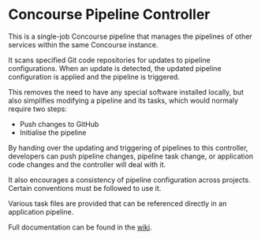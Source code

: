 # Concourse Pipeline Controller

This is a single-job Concourse pipeline that manages the pipelines of other services within the same Concourse instance.

It scans specified Git code repositories for updates to pipeline configurations. When an update is detected, the updated pipeline configuration is applied and the pipeline is triggered.

This removes the need to have any special software installed locally, but also simplifies modifying a pipeline and its tasks, which would normaly require two steps:

* Push changes to GitHub
* Initialise the pipeline

By handing over the updating and triggering of pipelines to this controller, developers can push pipeline changes, pipeline task change, or application code changes and the controller will deal with it.

It also encourages a consistency of pipeline configuration across projects.  Certain conventions must be followed to use it. 

Various task files are provided that can be referenced directly in an application pipeline.

Full documentation can be found in the [wiki](https://github.com/chris-moreton/concourse-pipeline-controller/wiki/Netsensia-Deployment-Pipeline).
